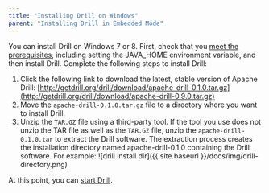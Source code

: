 ```yaml
---
title: "Installing Drill on Windows"
parent: "Installing Drill in Embedded Mode"
---
```

You can install Drill on Windows 7 or 8. First, check that you [meet the prerequisites]({{site.baseurl}}/docs/embedded-mode-prerequisites), including setting the JAVA_HOME environment variable, and then install Drill. Complete the following steps to install Drill:

1. Click the following link to download the latest, stable version of Apache Drill:  [http://getdrill.org/drill/download/apache-drill-0.1.0.tar.gz](http://getdrill.org/drill/download/apache-drill-0.9.0.tar.gz)
2. Move the `apache-drill-0.1.0.tar.gz` file to a directory where you want to install Drill.
3. Unzip the `TAR.GZ` file using a third-party tool. If the tool you use does not unzip the TAR file as well as the `TAR.GZ` file, unzip the `apache-drill-0.1.0.tar` to extract the Drill software. The extraction process creates the installation directory named apache-drill-0.1.0 containing the Drill software. For example:
   ![drill install dir]({{ site.baseurl }}/docs/img/drill-directory.png)

At this point, you can [start Drill]({{site.baseurl}}/docs/starting-drill-on-windows). 